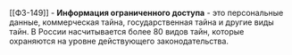 [[ФЗ-149]] - **Информация ограниченного доступа** - это персональные данные, коммерческая тайна, государственная тайна и другие виды тайн. В России насчитывается более 80 видов тайн, которые охраняются на уровне действующего законодательства.

